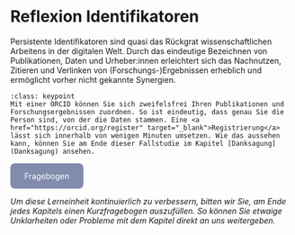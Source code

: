 # Reflexion Identifikatoren

Persistente Identifikatoren sind quasi das Rückgrat wissenschaftlichen Arbeitens in der digitalen Welt. Durch das eindeutige Bezeichnen von Publikationen, Daten und Urheber:innen erleichtert sich das Nachnutzen, Zitieren und Verlinken von (Forschungs-)Ergebnissen erheblich und ermöglicht vorher nicht gekannte Synergien.

`````{admonition} Haben Sie sich bereits eine ORCID zugelegt?
:class: keypoint
Mit einer ORCID können Sie sich zweifelsfrei Ihren Publikationen und Forschungsergebnissen zuordnen. So ist eindeutig, dass genau Sie die Person sind, von der die Daten stammen. Eine <a href="https://orcid.org/register" target="_blank">Registrierung</a> lässt sich innerhalb von wenigen Minuten umsetzen. Wie das aussehen kann, können Sie am Ende dieser Fallstudie im Kapitel [Danksagung](Danksagung) ansehen.
`````

<a href="https://gesellschaftfuerinformatik.limesurvey.net/745598?newtest=Y&lang=de&Git=0003" target="_blank"
   style="display: inline-block;
          background-color: #818bac;
          padding: 14px 25px;
          text-align: center;
          color: white;
          border-radius: 8px;
          text-decoration: none;">
  Fragebogen
</a>

*Um diese Lerneinheit kontinuierlich zu verbessern, bitten wir Sie, am Ende jedes Kapitels einen Kurzfragebogen auszufüllen. So können Sie etwaige Unklarheiten oder Probleme mit dem Kapitel direkt an uns weitergeben.*
